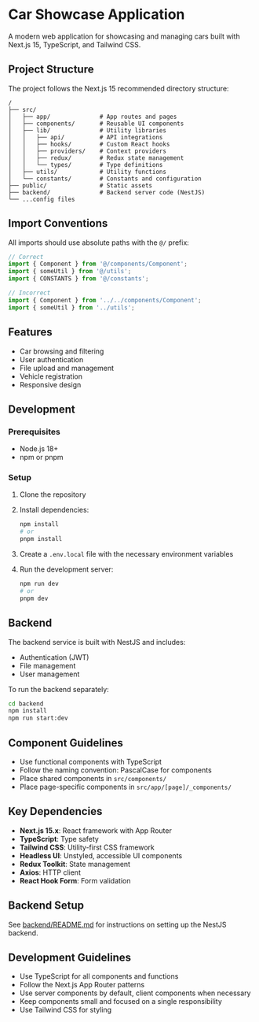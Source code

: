 # Car Showcase Application

A modern web application for showcasing and managing cars built with Next.js 15, TypeScript, and Tailwind CSS.

## Project Structure

The project follows the Next.js 15 recommended directory structure:

```
/
├── src/
│   ├── app/              # App routes and pages
│   ├── components/       # Reusable UI components
│   ├── lib/              # Utility libraries
│   │   ├── api/          # API integrations
│   │   ├── hooks/        # Custom React hooks
│   │   ├── providers/    # Context providers
│   │   ├── redux/        # Redux state management
│   │   └── types/        # Type definitions
│   ├── utils/            # Utility functions
│   └── constants/        # Constants and configuration
├── public/               # Static assets
├── backend/              # Backend server code (NestJS)
└── ...config files
```

## Import Conventions

All imports should use absolute paths with the `@/` prefix:

```typescript
// Correct
import { Component } from '@/components/Component';
import { someUtil } from '@/utils';
import { CONSTANTS } from '@/constants';

// Incorrect
import { Component } from '../../components/Component';
import { someUtil } from '../utils';
```

## Features

- Car browsing and filtering
- User authentication
- File upload and management
- Vehicle registration
- Responsive design

## Development

### Prerequisites

- Node.js 18+
- npm or pnpm

### Setup

1. Clone the repository
2. Install dependencies:
   ```bash
   npm install
   # or
   pnpm install
   ```

3. Create a `.env.local` file with the necessary environment variables
4. Run the development server:
   ```bash
   npm run dev
   # or
   pnpm dev
   ```

## Backend

The backend service is built with NestJS and includes:

- Authentication (JWT)
- File management
- User management

To run the backend separately:
```bash
cd backend
npm install
npm run start:dev
```

## Component Guidelines

- Use functional components with TypeScript
- Follow the naming convention: PascalCase for components
- Place shared components in `src/components/`
- Place page-specific components in `src/app/[page]/_components/`

## Key Dependencies

- **Next.js 15.x**: React framework with App Router
- **TypeScript**: Type safety
- **Tailwind CSS**: Utility-first CSS framework
- **Headless UI**: Unstyled, accessible UI components
- **Redux Toolkit**: State management
- **Axios**: HTTP client
- **React Hook Form**: Form validation

## Backend Setup

See [backend/README.md](./backend/README.md) for instructions on setting up the NestJS backend.

## Development Guidelines

- Use TypeScript for all components and functions
- Follow the Next.js App Router patterns
- Use server components by default, client components when necessary
- Keep components small and focused on a single responsibility
- Use Tailwind CSS for styling